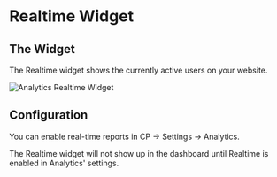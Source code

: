 # Realtime Widget

## The Widget

The Realtime widget shows the currently active users on your website.

![Analytics Realtime Widget](https://dukt.net/uploads/plugin-screenshots/analytics/3.0/analytics-realtime.gif)

## Configuration

You can enable real-time reports in CP → Settings → Analytics.

The Realtime widget will not show up in the dashboard until Realtime is enabled in Analytics' settings.